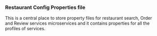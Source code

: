 ### Restaurant Config Properties file
This is a central place to store property files for restaurant search, Order and Review services microservices and it contains properties for all the profiles of services.





